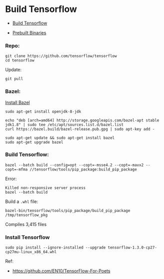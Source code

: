 # Build Tensorflow

* [Build Tensorflow](https://www.tensorflow.org/install/install_sources#clone_the_tensorflow_repository)

* [Prebuilt Binaries](https://github.com/lakshayg/tensorflow-build)

### Repo:
    
    git clone https://github.com/tensorflow/tensorflow 
    cd tensorflow

Update:

    git pull

### Bazel:

[Install Bazel](https://docs.bazel.build/versions/master/install-ubuntu.html#install-with-installer-ubuntu)

    sudo apt-get install openjdk-8-jdk

    echo "deb [arch=amd64] http://storage.googleapis.com/bazel-apt stable jdk1.8" | sudo tee /etc/apt/sources.list.d/bazel.list
    curl https://bazel.build/bazel-release.pub.gpg | sudo apt-key add -

    sudo apt-get update && sudo apt-get install bazel
    sudo apt-get upgrade bazel

### Build Tensorflow:

    bazel --batch build --config=opt --copt=-msse4.2 --copt=-mavx2 --copt=-mfma //tensorflow/tools/pip_package:build_pip_package
    
Error:

    Killed non-responsive server process
    bazel --batch build 

Build a `.whl` file:
    
    bazel-bin/tensorflow/tools/pip_package/build_pip_package /tmp/tensorflow_pkg
    
Compiles 3,415 files

### Install Tensorflow

    sudo pip install --ignore-installed --upgrade tensorflow-1.3.0-cp27-cp27mu-linux_x86_64.whl

Ref:

* https://github.com/EN10/TensorFlow-For-Poets